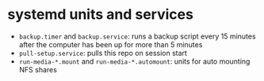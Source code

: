 # systemd units and services

* `backup.timer` and `backup.service`: runs a backup script every 15 minutes after the computer has been up for more than 5 minutes
* `pull-setup.service`: pulls this repo on session start
* `run-media-*.mount` and `run-media-*.automount`: units for auto mounting NFS shares
